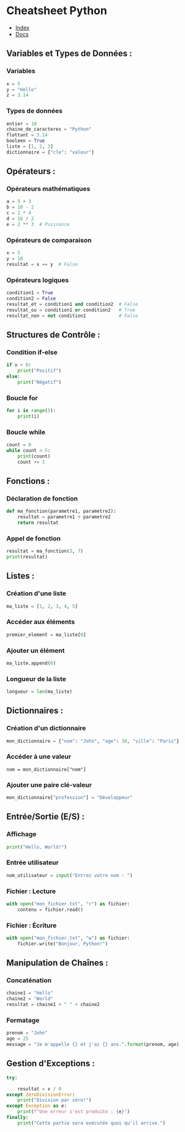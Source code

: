 # Cheatsheet Python

- [Index](/Readme.md)
- [Docs](https://docs.python.org/3/)

## Variables et Types de Données :

### Variables

```python
x = 5
y = "Hello"
z = 3.14
```

### Types de données

```python
entier = 10
chaine_de_caracteres = "Python"
flottant = 3.14
booleen = True
liste = [1, 2, 3]
dictionnaire = {"cle": "valeur"}
```

## Opérateurs :

### Opérateurs mathématiques

```python
a = 5 + 3
b = 10 - 2
c = 2 * 4
d = 16 / 2
e = 2 ** 3  # Puissance
```

### Opérateurs de comparaison

```python
x = 5
y = 10
resultat = x == y  # False
```

### Opérateurs logiques

```python
condition1 = True
condition2 = False
resultat_et = condition1 and condition2  # False
resultat_ou = condition1 or condition2   # True
resultat_non = not condition1            # False
```

## Structures de Contrôle :

### Condition if-else

```python
if x > 0:
    print("Positif")
else:
    print("Négatif")
```

### Boucle for

```python
for i in range(5):
    print(i)
```

### Boucle while

```python
count = 0
while count < 5:
    print(count)
    count += 1
```

## Fonctions :

### Déclaration de fonction

```python
def ma_fonction(parametre1, parametre2):
    resultat = parametre1 + parametre2
    return resultat
```

### Appel de fonction

```python
resultat = ma_fonction(3, 7)
print(resultat)
```

## Listes :

### Création d'une liste

```python
ma_liste = [1, 2, 3, 4, 5]
```

### Accéder aux éléments

```python
premier_element = ma_liste[0]
```

### Ajouter un élément

```python
ma_liste.append(6)
```

### Longueur de la liste

```python
longueur = len(ma_liste)
```

## Dictionnaires :

### Création d'un dictionnaire

```python
mon_dictionnaire = {"nom": "John", "age": 30, "ville": "Paris"}
```

### Accéder à une valeur

```
nom = mon_dictionnaire["nom"]
```

### Ajouter une paire clé-valeur

```python
mon_dictionnaire["profession"] = "Développeur"
```

## Entrée/Sortie (E/S) :

### Affichage

```python
print("Hello, World!")
```

### Entrée utilisateur

```python
nom_utilisateur = input("Entrez votre nom : ")
```

### Fichier : Lecture

```python
with open("mon_fichier.txt", "r") as fichier:
    contenu = fichier.read()
```

### Fichier : Écriture

```python
with open("mon_fichier.txt", "w") as fichier:
    fichier.write("Bonjour, Python!")
```

## Manipulation de Chaînes :

### Concaténation

```python
chaine1 = "Hello"
chaine2 = "World"
resultat = chaine1 + " " + chaine2
```

### Formatage

```python
prenom = "John"
age = 25
message = "Je m'appelle {} et j'ai {} ans.".format(prenom, age)
```

## Gestion d'Exceptions :

```python
try:

    resultat = x / 0
except ZeroDivisionError:
    print("Division par zéro!")
except Exception as e:
    print(f"Une erreur s'est produite : {e}")
finally:
    print("Cette partie sera exécutée quoi qu'il arrive.")
```
